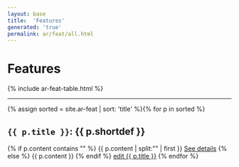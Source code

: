 ```yaml
---
layout: base
title:  'Features'
generated: 'true'
permalink: ar/feat/all.html
---
```


# Features

{% include ar-feat-table.html %}

----------

{% assign sorted = site.ar-feat | sort: 'title' %}{% for p in sorted %}
<a id="al-ar-feat/{{ p.title }}" class="al-dest"/>
<h2><code>{{ p.title }}</code>: {{ p.shortdef }}</h2>
{% if p.content contains "<!--details-->" %}    
{{ p.content | split:"<!--details-->" | first }}
<a href="{{ p.title }}" class="al-doc">See details</a>
{% else %}
{{ p.content }}
{% endif %}
<a href="{{ site.git_edit }}/{% if p.collection %}{{ p.relative_path }}{% else %}{{ p.path }}{% endif %}" target="#">edit {{ p.title }}</a>
{% endfor %}
